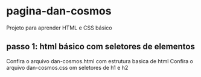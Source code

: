 # pagina-dan-cosmos
Projeto para aprender HTML e CSS básico

## passo 1: html básico com seletores de elementos
Confira o arquivo dan-cosmos.html com estrutura basica de html
Confira o arquivo dan-cosmos.css om seletores de h1 e h2